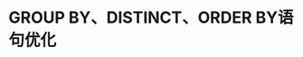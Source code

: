 GROUP BY、DISTINCT、ORDER BY语句优化
================================================================================
